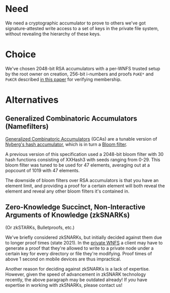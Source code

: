 # Need

We need a cryptographic accumulator to prove to others we've got signature-attested write access to a set of keys in the private file system, without revealing the hierarchy of these keys.

# Choice

We've chosen 2048-bit RSA accumulators with a per-WNFS trusted setup by the root owner on creation, 256-bit i-numbers and proofs `PoKE*` and `PoKCR` described [in this paper][IOP Batching Boneh] for verifying membership.

# Alternatives

## Generalized Combinatoric Accumulators (Namefilters)

[Generalized Combinatoric Accumulators][GCAs] (GCAs) are a tunable version of [Nyberg's hash accumulator][Nyberg Accumulators], which is in turn a [Bloom filter][Wikipedia Bloom Filters].

A previous version of this specification used a 2048-bit bloom filter with 30 hash functions consisting of XXHash3 with seeds ranging from 0-29. This bloom filter was tuned to be used for 47 elements, averaging out at a popcount of 1019 with 47 elements.

The downside of bloom filters over RSA accumulators is that you have an element limit, and providing a proof for a certain element will both reveal the element and reveal any other bloom filters it's contained in.

## Zero-Knowledge Succinct, Non-Interactive Arguments of Knowledge (zkSNARKs)

(Or zkSTARKs, Bulletproofs, etc.)

We've briefly considered zkSNARKs, but initially decided against them due to longer proof times (state 2021). In the [private WNFS][Private WNFS] a client may have to generate a proof that they're allowed to write to a private node under a certain key for every directory or file they're modifying. Proof times of above 1 second on mobile devices are thus impractical.

Another reason for deciding against zkSNARKs is a lack of expertise. However, given the speed of advancement in zkSNARK technology recently, the above paragraph may be outdated already! If *you* have expertise in working with zkSNARKs, please contact us!

[IOP Batching Boneh]: https://eprint.iacr.org/2018/1188.pdf
[GCAs]: https://www.jstage.jst.go.jp/article/transinf/E91.D/5/E91.D_5_1489/_pdf/-char/en
[Nyberg Accumulators]: https://link.springer.com/content/pdf/10.1007%2F3-540-60865-6_45.pdf
[Wikipedia Bloom Filters]: https://en.wikipedia.org/wiki/Bloom_filter
[Private WNFS]: /spec/private-wnfs.md
